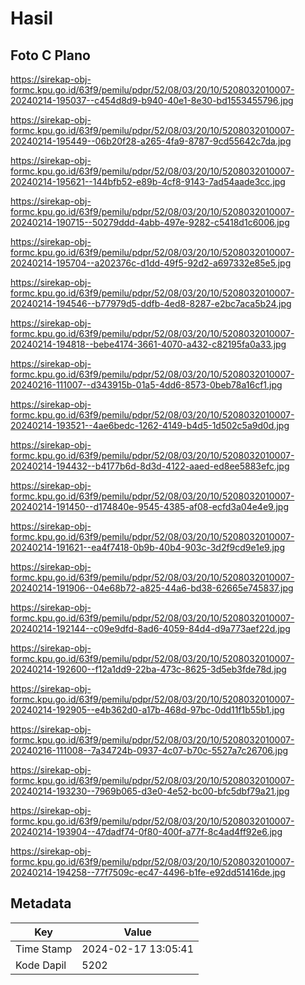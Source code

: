 # Hasil

## Foto C Plano

https://sirekap-obj-formc.kpu.go.id/63f9/pemilu/pdpr/52/08/03/20/10/5208032010007-20240214-195037--c454d8d9-b940-40e1-8e30-bd1553455796.jpg

https://sirekap-obj-formc.kpu.go.id/63f9/pemilu/pdpr/52/08/03/20/10/5208032010007-20240214-195449--06b20f28-a265-4fa9-8787-9cd55642c7da.jpg

https://sirekap-obj-formc.kpu.go.id/63f9/pemilu/pdpr/52/08/03/20/10/5208032010007-20240214-195621--144bfb52-e89b-4cf8-9143-7ad54aade3cc.jpg

https://sirekap-obj-formc.kpu.go.id/63f9/pemilu/pdpr/52/08/03/20/10/5208032010007-20240214-190715--50279ddd-4abb-497e-9282-c5418d1c6006.jpg

https://sirekap-obj-formc.kpu.go.id/63f9/pemilu/pdpr/52/08/03/20/10/5208032010007-20240214-195704--a202376c-d1dd-49f5-92d2-a697332e85e5.jpg

https://sirekap-obj-formc.kpu.go.id/63f9/pemilu/pdpr/52/08/03/20/10/5208032010007-20240214-194546--b77979d5-ddfb-4ed8-8287-e2bc7aca5b24.jpg

https://sirekap-obj-formc.kpu.go.id/63f9/pemilu/pdpr/52/08/03/20/10/5208032010007-20240214-194818--bebe4174-3661-4070-a432-c82195fa0a33.jpg

https://sirekap-obj-formc.kpu.go.id/63f9/pemilu/pdpr/52/08/03/20/10/5208032010007-20240216-111007--d343915b-01a5-4dd6-8573-0beb78a16cf1.jpg

https://sirekap-obj-formc.kpu.go.id/63f9/pemilu/pdpr/52/08/03/20/10/5208032010007-20240214-193521--4ae6bedc-1262-4149-b4d5-1d502c5a9d0d.jpg

https://sirekap-obj-formc.kpu.go.id/63f9/pemilu/pdpr/52/08/03/20/10/5208032010007-20240214-194432--b4177b6d-8d3d-4122-aaed-ed8ee5883efc.jpg

https://sirekap-obj-formc.kpu.go.id/63f9/pemilu/pdpr/52/08/03/20/10/5208032010007-20240214-191450--d174840e-9545-4385-af08-ecfd3a04e4e9.jpg

https://sirekap-obj-formc.kpu.go.id/63f9/pemilu/pdpr/52/08/03/20/10/5208032010007-20240214-191621--ea4f7418-0b9b-40b4-903c-3d2f9cd9e1e9.jpg

https://sirekap-obj-formc.kpu.go.id/63f9/pemilu/pdpr/52/08/03/20/10/5208032010007-20240214-191906--04e68b72-a825-44a6-bd38-62665e745837.jpg

https://sirekap-obj-formc.kpu.go.id/63f9/pemilu/pdpr/52/08/03/20/10/5208032010007-20240214-192144--c09e9dfd-8ad6-4059-84d4-d9a773aef22d.jpg

https://sirekap-obj-formc.kpu.go.id/63f9/pemilu/pdpr/52/08/03/20/10/5208032010007-20240214-192600--f12a1dd9-22ba-473c-8625-3d5eb3fde78d.jpg

https://sirekap-obj-formc.kpu.go.id/63f9/pemilu/pdpr/52/08/03/20/10/5208032010007-20240214-192905--e4b362d0-a17b-468d-97bc-0dd11f1b55b1.jpg

https://sirekap-obj-formc.kpu.go.id/63f9/pemilu/pdpr/52/08/03/20/10/5208032010007-20240216-111008--7a34724b-0937-4c07-b70c-5527a7c26706.jpg

https://sirekap-obj-formc.kpu.go.id/63f9/pemilu/pdpr/52/08/03/20/10/5208032010007-20240214-193230--7969b065-d3e0-4e52-bc00-bfc5dbf79a21.jpg

https://sirekap-obj-formc.kpu.go.id/63f9/pemilu/pdpr/52/08/03/20/10/5208032010007-20240214-193904--47dadf74-0f80-400f-a77f-8c4ad4ff92e6.jpg

https://sirekap-obj-formc.kpu.go.id/63f9/pemilu/pdpr/52/08/03/20/10/5208032010007-20240214-194258--77f7509c-ec47-4496-b1fe-e92dd51416de.jpg


## Metadata

| Key        | Value               |
| ---------- | ------------------- |
| Time Stamp | 2024-02-17 13:05:41 |
| Kode Dapil | 5202                |



